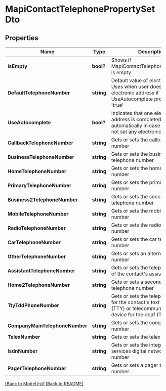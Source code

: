 # MapiContactTelephonePropertySetDto
## Properties
Name | Type | Description | Notes
------------ | ------------- | ------------- | -------------
**IsEmpty** | **bool?** | Shows if MapiContactTelephonePropertySet is empty              | 
**DefaultTelephoneNumber** | **string** | Default value of electronic address Uses when user does not set any electronic address if UseAutocomplete property is set &#39;true&#39;              | [optional] 
**UseAutocomplete** | **bool?** | Indicates that one electronic address is completed automatically in case if user does not set any electronic address              | 
**CallbackTelephoneNumber** | **string** | Gets or sets the callback telephone number              | [optional] 
**BusinessTelephoneNumber** | **string** | Gets or sets the business telephone number              | [optional] 
**HomeTelephoneNumber** | **string** | Gets or sets the home telephone number              | [optional] 
**PrimaryTelephoneNumber** | **string** | Gets or sets the primary telephone number              | [optional] 
**Business2TelephoneNumber** | **string** | Gets or sets the second business telephone number              | [optional] 
**MobileTelephoneNumber** | **string** | Gets or sets the mobile telephone number              | [optional] 
**RadioTelephoneNumber** | **string** | Gets or sets the radio telephone number              | [optional] 
**CarTelephoneNumber** | **string** | Gets or sets the car telephone number              | [optional] 
**OtherTelephoneNumber** | **string** | Gets or sets an alternate telephone number              | [optional] 
**AssistantTelephoneNumber** | **string** | Gets or sets the telephone number of the contact&#39;s assistant              | [optional] 
**Home2TelephoneNumber** | **string** | Gets or sets a second home telephone number              | [optional] 
**TtyTddPhoneNumber** | **string** | Gets or sets the telephone number for the contact&#39;s text telephone (TTY) or telecommunication device for the deaf (TDD)              | [optional] 
**CompanyMainTelephoneNumber** | **string** | Gets or sets the company phone number              | [optional] 
**TelexNumber** | **string** | Gets or sets the telex number              | [optional] 
**IsdnNumber** | **string** | Gets or sets the integrated services digital network (ISDN) number              | [optional] 
**PagerTelephoneNumber** | **string** | Gets or sets a pager telephone number              | [optional] 


[[Back to Model list]](Models.md) [[Back to README]](README.md)

